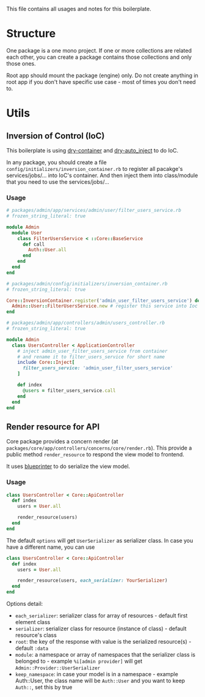 This file contains all usages and notes for this boilerplate.

# Structure

One package is a one mono project. If one or more collections are related each other, you can create a package contains those collections and only those ones.

Root app should mount the package (engine) only. Do not create anything in root app if you don't have specific use case - most of times you don't need to.

# Utils

## Inversion of Control (IoC)

This boilerplate is using [dry-container](https://dry-rb.org/gems/dry-container) and [dry-auto_inject](https://dry-rb.org/gems/dry-auto_inject) to do IoC.

In any package, you should create a file `config/initializers/inversion_container.rb` to register all pacakge's services/jobs/... into IoC's container. And then inject them into class/module that you need to use the services/jobs/...

### Usage

```rb
# packages/admin/app/services/admin/user/filter_users_service.rb
# frozen_string_literal: true

module Admin
  module User
    class FilterUsersService < ::Core::BaseService
      def call
        Auth::User.all
      end
    end
  end
end
```

```rb
# packages/admin/config/initializers/inversion_container.rb
# frozen_string_literal: true

Core::InversionContainer.register('admin_user_filter_users_service') do
  Admin::User::FilterUsersService.new # register this service into Ioc's container from core package
end
```

```rb
# packages/admin/app/controllers/admin/users_controller.rb
# frozen_string_literal: true

module Admin
  class UsersController < ApplicationController
    # inject admin_user_filter_users_service from container
    # and rename it to filter_users_service for short name
    include Core::Inject[
      filter_users_service: 'admin_user_filter_users_service'
    ]

    def index
      @users = filter_users_service.call
    end
  end
end
```

## Render resource for API

Core package provides a concern render (at `packages/core/app/controllers/concerns/core/render.rb`). This provide a public method `render_resource` to respond the view model to frontend.

It uses [blueprinter](https://github.com/procore/blueprinter) to do serialize the view model.

### Usage

```rb
class UsersController < Core::ApiController
  def index
    users = User.all

    render_resource(users)
  end
end
```

The default `options` will get `UserSerializer` as serializer class. In case you have a different name, you can use

```rb
class UsersController < Core::ApiController
  def index
    users = User.all

    render_resource(users, each_serializer: YourSerializer)
  end
end
```

Options detail:

- `each_serializer`: serializer class for array of resources - default first element class
- `serializer`: serializer class for resource (instance of class) - default resource's class
- `root`: the key of the response with value is the serialized resource(s) - default `:data`
- `module`: a namespace or array of namespaces that the serializer class is belonged to - example `%i[admin provider]` will get `Admin::Provider::UserSerializer`
- `keep_namespace`: in case your model is in a namespace - example Auth::User, the class name will be `Auth::User` and you want to keep `Auth::`, set this by true
